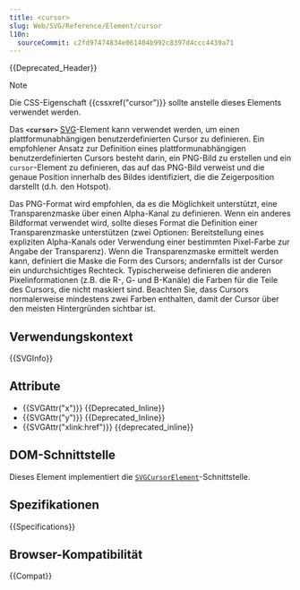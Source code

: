 ```yaml
---
title: <cursor>
slug: Web/SVG/Reference/Element/cursor
l10n:
  sourceCommit: c2fd97474834e061404b992c8397d4ccc4439a71
---
```


{{Deprecated_Header}}

> [!NOTE]
> Die CSS-Eigenschaft {{cssxref("cursor")}} sollte anstelle dieses Elements verwendet werden.

Das **`<cursor>`** [SVG](/de/docs/Web/SVG)-Element kann verwendet werden, um einen plattformunabhängigen benutzerdefinierten Cursor zu definieren. Ein empfohlener Ansatz zur Definition eines plattformunabhängigen benutzerdefinierten Cursors besteht darin, ein PNG-Bild zu erstellen und ein `cursor`-Element zu definieren, das auf das PNG-Bild verweist und die genaue Position innerhalb des Bildes identifiziert, die die Zeigerposition darstellt (d.h. den Hotspot).

Das PNG-Format wird empfohlen, da es die Möglichkeit unterstützt, eine Transparenzmaske über einen Alpha-Kanal zu definieren. Wenn ein anderes Bildformat verwendet wird, sollte dieses Format die Definition einer Transparenzmaske unterstützen (zwei Optionen: Bereitstellung eines expliziten Alpha-Kanals oder Verwendung einer bestimmten Pixel-Farbe zur Angabe der Transparenz). Wenn die Transparenzmaske ermittelt werden kann, definiert die Maske die Form des Cursors; andernfalls ist der Cursor ein undurchsichtiges Rechteck. Typischerweise definieren die anderen Pixelinformationen (z.B. die R-, G- und B-Kanäle) die Farben für die Teile des Cursors, die nicht maskiert sind. Beachten Sie, dass Cursors normalerweise mindestens zwei Farben enthalten, damit der Cursor über den meisten Hintergründen sichtbar ist.

## Verwendungskontext

{{SVGInfo}}

## Attribute

- {{SVGAttr("x")}} {{Deprecated_Inline}}
- {{SVGAttr("y")}} {{Deprecated_Inline}}
- {{SVGAttr("xlink:href")}} {{deprecated_inline}}

## DOM-Schnittstelle

Dieses Element implementiert die [`SVGCursorElement`](/de/docs/Web/API/SVGCursorElement)-Schnittstelle.

## Spezifikationen

{{Specifications}}

## Browser-Kompatibilität

{{Compat}}

